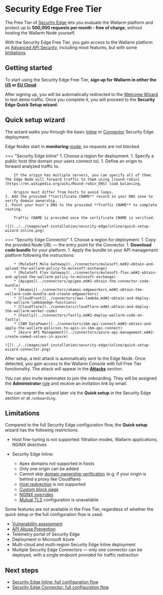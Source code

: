 # Security Edge Free Tier

The Free Tier of [Security Edge](overview.md) lets you evaluate the Wallarm platform and protect up to **500,000 requests per month - free of charge**, without hosting the Wallarm Node yourself.

With the Security Edge Free Tier, you gain access to the Wallarm platform as [Advanced API Security](../../about-wallarm/subscription-plans.md#core-subscription-plans), including most features, but with some [limitations](#limitations).

## Getting started

To start using the Security Edge Free Tier, **sign up for Wallarm in either the [US](https://us1.my.wallarm.com/signup/?utm_source=wallarm_docs&utm_campaign=se_free_tier_guide) or [EU Cloud](https://my.wallarm.com/signup/?utm_source=wallarm_docs&utm_campaign=se_free_tier_guide)**.

After signing up, you will be automatically redirected to the [Welcome Wizard](../../quickstart/getting-started.md#welcome-wizard) to test demo traffic. Once you complete it, you will proceed to the **Security Edge Quick Setup wizard.**

## Quick setup wizard

The wizard walks you through the basic [Inline](inline/overview.md) or [Connector](se-connector.md) Security Edge deployment.

Edge Nodes start in **monitoring** [mode](../../admin-en/configure-wallarm-mode.md), so requests are not blocked.

=== "Security Edge Inline"
    1. Choose a region for deployment.
    1. Specify a public host (the domain your users connect to).
    1. Define an origin to forward analyzed traffic to.

        If the origin has multiple servers, you can specify all of them. The Edge Node will forward traffic to them using [round-robin](https://en.wikipedia.org/wiki/Round-robin_DNS) load balancing.

        Origins must differ from hosts to avoid loops.
    1. Add the provided **Certificate CNAME** record in your DNS zone to verify domain ownership.
    1. Point your host's DNS to the provided **Traffic CNAME** to complete routing.

        Traffic CNAME is provided once the certificate CNAME is verified.

    ![](../../images/waf-installation/security-edge/inline/quick-setup-wizard-inline.png)
=== "Security Edge Connector"
    1. Choose a region for deployment.
    1. Copy the provided Node URL — the entry point for the Connector.
    1. **Download code bundle** for your platform.
    1. Apply the bundle on your API management platform following the instructions:

        * [MuleSoft Mule Gateway](../connectors/mulesoft.md#2-obtain-and-upload-the-wallarm-policy-to-mulesoft-exchange)
        * [MuleSoft Flex Gateway](../connectors/mulesoft-flex.md#2-obtain-and-upload-the-wallarm-policy-to-mulesoft-exchange)
        * [Apigee](../connectors/apigee.md#2-obtain-the-connector-code-bundle)
        * [Akamai](../connectors/akamai-edgeworkers.md#2-obtain-the-wallarm-code-bundle-and-create-edgeworkers) 
        * [CloudFront](../connectors/aws-lambda.md#2-obtain-and-deploy-the-wallarm-lambdaedge-functions)
        * [Cloudflare](../connectors/cloudflare.md#2-obtain-and-deploy-the-wallarm-worker-code)
        * [Fastly](../connectors/fastly.md#2-deploy-wallarm-code-on-fastly)
        * [IBM DataPower](../connectors/ibm-api-connect.md#2-obtain-and-apply-the-wallarm-policies-to-apis-in-ibm-api-connect)
        * [Azure API Management](../connectors/azure-api-management.md#2-create-named-values-in-azure)

    ![](../../images/waf-installation/security-edge/inline/quick-setup-wizard-connector.png)

After setup, a test attack is automatically sent to the Edge Node. Once detected, you gain access to the Wallarm Console with full Free Tier functionality. The attack will appear in the [**Attacks**](../../user-guides/events/check-attack.md) section.

You can also invite teammates to join the onboarding. They will be assigned the **Administrator** [role](../../user-guides/settings/users.md#user-roles) and receive an invitation link by email.

You can reopen the wizard later via the **Quick setup** in the Security Edge section or at `/onboarding`.

## Limitations

Compared to the full Security Edge configuration flow, the **Quick setup** wizard has the following restrictions:

* Host fine-tuning is not supported: filtration modes, Wallarm applications, NGINX directives
* Security Edge Inline:

    * Apex domains not supported in hosts
    * Only one origin can be added
    * Cannot skip [domain ownership verification](inline/deployment.md#3-certificates) (e.g. if your origin is behind a proxy like Cloudflare)
    * [Host redirection](inline/host-redirection.md) is not supported
    * [Custom block page](inline/custom-block-page.md)
    * [NGINX overrides](inline/nginx-overrides.md)
    * [Mutual TLS](inline/mtls.md) configuration is unavailable

Some features are not available in the Free Tier, regardless of whether the quick setup or the full configuration flow is used:

* [Vulnerability assessment](../../user-guides/vulnerabilities.md)
* [API Abuse Prevention](../../api-abuse-prevention/overview.md)
* Telemetry portal of Security Edge
* Deployment in Microsoft Azure
* Multi-cloud and multi-region Security Edge Inline deployment
* Multiple Security Edge Connectors — only one connector can be deployed, with a single endpoint provided for traffic redirection

## Next steps

* [Security Edge Inline: full configuration flow](inline/deployment.md)
* [Security Edge Connector: full configuration flow](se-connector.md)
